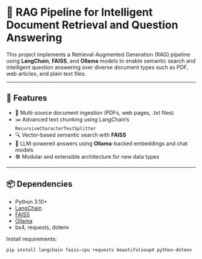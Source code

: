 # 🧠 RAG Pipeline for Intelligent Document Retrieval and Question Answering

This project implements a Retrieval-Augmented Generation (RAG) pipeline using **LangChain**, **FAISS**, and **Ollama** models to enable semantic search and intelligent question answering over diverse document types such as PDF, web articles, and plain text files.

---

## 🚀 Features

- 📄 Multi-source document ingestion (PDFs, web pages, .txt files)
- ✂️ Advanced text chunking using LangChain’s `RecursiveCharacterTextSplitter`
- 🔍 Vector-based semantic search with **FAISS**
- 🧠 LLM-powered answers using **Ollama**-backed embeddings and chat models
- 🛠️ Modular and extensible architecture for new data types

---


## 📦 Dependencies

- Python 3.10+
- [LangChain](https://www.langchain.com/)
- [FAISS](https://github.com/facebookresearch/faiss)
- [Ollama](https://ollama.com/)
- bs4, requests, dotenv

Install requirements:
```bash
pip install langchain faiss-cpu requests beautifulsoup4 python-dotenv
